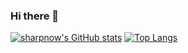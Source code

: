 ### Hi there 👋

<!--
**sharpnow/sharpnow** is a ✨ _special_ ✨ repository because its `README.md` (this file) appears on your GitHub profile.

Here are some ideas to get you started:

- 🔭 I’m currently working on ...
- 🌱 I’m currently learning ...
- 👯 I’m looking to collaborate on ...
- 🤔 I’m looking for help with ...
- 💬 Ask me about ...
- 📫 How to reach me: ...
- 😄 Pronouns: ...
- ⚡ Fun fact: ...
-->

[![sharpnow's GitHub stats](https://github-readme-stats.vercel.app/api?username=sharpnow&show_icons=true)](https://github.com/sharpnow/github-readme-stats)
[![Top Langs](https://github-readme-stats.vercel.app/api/top-langs/?username=sharpnow&hide=javascript,html)](https://github.com/sharpnow/github-readme-stats)
